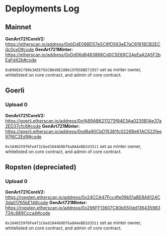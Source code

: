 # Deployments Log

## Mainnet

**GenArt721CoreV2:** https://etherscan.io/address/0xbDdE08BD57e5C9fD563eE7aC61618CB2ECdc0ce0#code
**GenArt721Minter:** https://etherscan.io/address/0xDd06d8483868Cd0C5E69C24eEaA2A5F2bEaFd42b#code

`0xB96E81f80b3AEEf65CB6d0E280b15FD5DBE71937` set as minter owner, whitelisted on core contract, and admin of core contract.


## Goerli

### Upload 0

**GenArt721CoreV2:** https://goerli.etherscan.io/address/0xfA89AB6211273f84E3Aa0235B1Ae37a2ED37cfc6#code
**GenArt721Minter:** https://goerli.etherscan.io/address/0xd8a90CbD15381fc0226Be61AC522fee97f6C2Ed9#code

`0x1040259f6Fe4f1C6ed1044b9Df6a8A4eBD2d3511` set as minter owner, whitelisted on core contract, and admin of core contract.

## Ropsten (depreciated)

### Upload 0

**GenArt721CoreV2:** https://ropsten.etherscan.io/address/0x24CCA47Fcc4fe09b51aBE8A8124C3da01765bE14#code
**GenArt721Minter:** https://ropsten.etherscan.io/address/0x296FF13607C80b550dd136435983734c889Ccca4#code

`0x1040259f6Fe4f1C6ed1044b9Df6a8A4eBD2d3511` set as minter owner, whitelisted on core contract, and admin of core contract.
